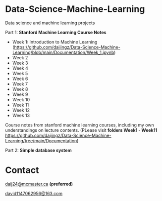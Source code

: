 # Data-Science-Machine-Learning
Data science and machine learning projects

Part 1: **Stanford Machine Learning Course Notes**

* Week 1: Introduction to Machine Learning (https://github.com/daijingz/Data-Science-Machine-Learning/blob/main/Documentation/Week_1.ipynb)
* Week 2
* Week 3
* Week 4
* Week 5
* Week 6
* Week 7
* Week 8
* Week 9
* Week 10
* Week 11
* Week 12
* Week 13

Course notes from stanford machine learning courses, including my own understandings on lecture contents.
(PLease visit **folders Week1 - Week11** https://github.com/daijingz/Data-Science-Machine-Learning/tree/main/Documentation)

Part 2: **Simple database system**

# Contact
daij24@mcmaster.ca
**(preferred)**

david1147062956@163.com
